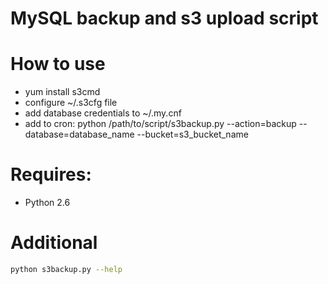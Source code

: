 # MySQL backup and s3 upload script

# How to use

- yum install s3cmd
- configure ~/.s3cfg file
- add database credentials to ~/.my.cnf
- add to cron: python /path/to/script/s3backup.py --action=backup --database=database_name --bucket=s3_bucket_name

# Requires:

- Python 2.6

# Additional

```sh
python s3backup.py --help
```

